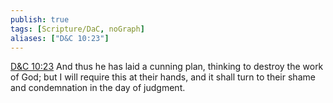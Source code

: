 ```yaml
---
publish: true
tags: [Scripture/DaC, noGraph]
aliases: ["D&C 10:23"]
---
```

[D&C 10:23](https://churchofjesuschrist.org/study/scriptures/dc-testament/dc/10?lang=eng&id=p23#p23) And thus he has laid a cunning plan, thinking to destroy the work of God; but I will require this at their hands, and it shall turn to their shame and condemnation in the day of judgment.
